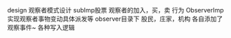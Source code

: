 design 观察者模式设计
subImp股票 观察者的加入，买，卖 行为
ObserverImp实现观察者事物变动具体派发等
observer目录下 股民，庄家，机构 各自添加了观察事件~ 各种写入逻辑
